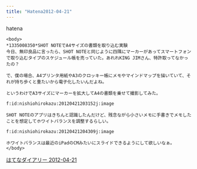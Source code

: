 ```yaml
---
title: "Hatena2012-04-21"
---
```


hatena

```
<body>
*1335008350*SHOT NOTEでA4サイズの書類を取り込む実験
今日、無印良品に言ったら、SHOT NOTEと同じように四隅にマーカーがあってスマートフォンで取り込むタイプのスケジュール帳を売っていた。あれれKING JIMさん、特許取ってなかったの？

で、僕の場合、A4プリンタ用紙やA3のクロッキー帳にメモやマインドマップを描いていて、それが持ち歩くと重たいから電子化したいんだよね。

というわけでA3サイズにマーカーを拡大してA4の書類を乗せて撮影してみた。

f:id:nishiohirokazu:20120421203152j:image

SHOT NOTEのアプリはきちんと認識したんだけど、残念ながら小さいメモに手書きでメモしたことを想定してホワイトバランスを調整するらしい。

f:id:nishiohirokazu:20120421204309j:image

ホワイトバランスは最近のiPadのCMみたいにスライドできるようにして欲しいなぁ。
</body>
```


[はてなダイアリー 2012-04-21](https://nishiohirokazu.hatenadiary.org/archive/2012/04/21)